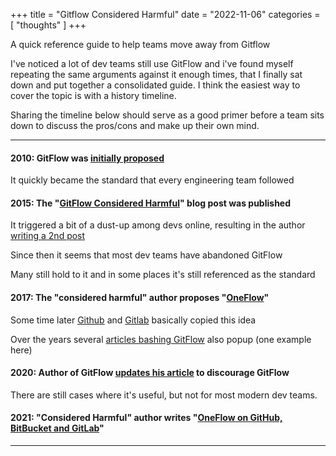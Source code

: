 +++
title = "Gitflow Considered Harmful"
date = "2022-11-06"
categories = [ "thoughts" ]
+++

A quick reference guide to help teams move away from Gitflow
<!--more-->

I've noticed a lot of dev teams still use GitFlow and i've found myself repeating the same arguments against it enough times, that I finally sat down and put together a consolidated guide. I think the easiest way to cover the topic is with a history timeline.

Sharing the timeline below should serve as a good primer before a team sits down to discuss the pros/cons and make up their own mind.

***

#### 2010: GitFlow was [initially proposed](https://nvie.com/posts/a-successful-git-branching-model/)

It quickly became the standard that every engineering team followed

#### 2015: The "[GitFlow Considered Harmful](https://www.endoflineblog.com/gitflow-considered-harmful)" blog post was published

It triggered a bit of a dust-up among devs online, resulting in the author [writing a 2nd post](https://www.endoflineblog.com/follow-up-to-gitflow-considered-harmful)

Since then it seems that most dev teams have abandoned GitFlow

Many still hold to it and in some places it's still referenced as the standard

#### 2017: The "considered harmful" author proposes "[OneFlow](https://www.endoflineblog.com/oneflow-a-git-branching-model-and-workflow)"

Some time later [Github](https://githubflow.github.io/) and [Gitlab](https://docs.gitlab.com/ee/topics/gitlab_flow.html) basically copied this idea

Over the years several [articles bashing GitFlow](https://georgestocker.com/2020/03/04/please-stop-recommending-git-flow/) also popup (one example here)

#### 2020: Author of GitFlow [updates his article](https://nvie.com/posts/a-successful-git-branching-model/) to discourage GitFlow

There are still cases where it's useful, but not for most modern dev teams.

#### 2021: "Considered Harmful" author writes "[OneFlow on GitHub, BitBucket and GitLab](https://www.endoflineblog.com/implementing-oneflow-on-github-bitbucket-and-gitlab)"

***
